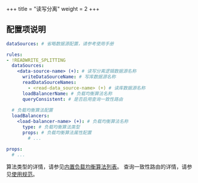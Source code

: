+++
title = "读写分离"
weight = 2
+++

## 配置项说明

```yaml
dataSources: # 省略数据源配置，请参考使用手册

rules:
- !READWRITE_SPLITTING
  dataSources:
    <data-source-name> (+): # 读写分离逻辑数据源名称
      writeDataSourceName: # 写库数据源名称
      readDataSourceNames: 
        - <read-data_source-name> (+) # 读库数据源名称
      loadBalancerName: # 负载均衡算法名称
      queryConsistent: # 是否启用查询一致性路由
  
  # 负载均衡算法配置
  loadBalancers:
    <load-balancer-name> (+): # 负载均衡算法名称
      type: # 负载均衡算法类型
      props: # 负载均衡算法属性配置
        # ...

props:
  # ...
```

算法类型的详情，请参见[内置负载均衡算法列表](/cn/user-manual/shardingsphere-jdbc/configuration/built-in-algorithm/load-balance)。
查询一致性路由的详情，请参见[使用规范](/cn/features/readwrite-splitting/use-norms)。
